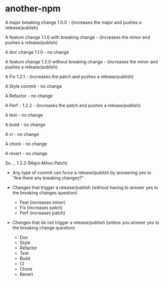 # another-npm

A major breaking change 1.0.0 - (increases the major and pushes a release/publish)

A feature change 1.1.0 with breaking change - (increases the minor and pushes a release/publish)

A doc change 1.1.0 - no change

A feature change 1.2.0 without breaking change - (increases the minor and pushes a release/publish)

A Fix 1.2.1 - (increases the patch and pushes a release/publish)

A Style commit - no change

A Refactor - no change

A Perf - 1.2.2 - (increases the patch and pushes a release/publish)

A test - no change

A build - no change

A ci - no change

A chore - no change

A revert - no change

So....
1.2.3 (Major.Minor.Patch)

- Any type of commit can force a release/publish by answering yes to "Are there any breaking changes?"

- Changes that trigger a release/publish (without having to answer yes to the breaking changes question)
  - Feat (increases minor)
  - Fix (increases patch)
  - Perf (increases patch)

- Changes that do not trigger a release/publish (unless you answer yes to the breaking change question)
  - Doc
  - Style
  - Refactor
  - Test
  - Build
  - CI
  - Chore
  - Revert